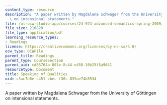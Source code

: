 ```yaml
---
content_type: resource
description: "A paper written by Magdalena Schwager from the University of G\xF6ttingen\
  \ on intensional statements."
file: /ol-ocw-studio-app/courses/24-973-advanced-semantics-spring-2009/c3ac7d6ec451cbecf30c839ae74b5534_MIT24_973s09_read01.pdf
file_size: 210828
file_type: application/pdf
learning_resource_types:
- Readings
license: https://creativecommons.org/licenses/by-nc-sa/4.0/
ocw_type: OCWFile
parent_title: Readings
parent_type: CourseSection
parent_uid: cd85764b-801e-8c44-e458-10b25f8a9641
resourcetype: Document
title: Speaking of Qualities
uid: c3ac7d6e-c451-cbec-f30c-839ae74b5534
---
```

A paper written by Magdalena Schwager from the University of Göttingen on intensional statements.